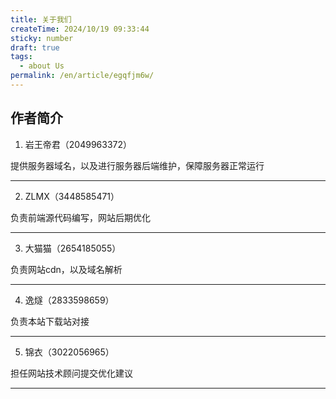 ```yaml
---
title: 关于我们
createTime: 2024/10/19 09:33:44
sticky: number
draft: true
tags:
  - about Us
permalink: /en/article/egqfjm6w/
---
```


## 作者简介

1. 岩王帝君（2049963372）

提供服务器域名，以及进行服务器后端维护，保障服务器正常运行

---

2. ZLMX（3448585471）

负责前端源代码编写，网站后期优化

---

3. 大猫猫（2654185055）

负责网站cdn，以及域名解析

---

4. 逸燧（2833598659）

负责本站下载站对接

---

5. 锦衣（3022056965）

担任网站技术顾问提交优化建议

---